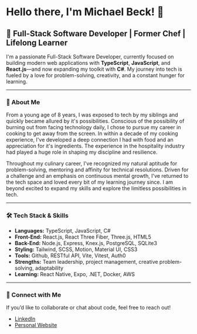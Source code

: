 # Hello there, I'm Michael Beck! 👋

## 🚀 Full-Stack Software Developer | Former Chef | Lifelong Learner

I'm a passionate Full-Stack Software Developer, currently focused on building modern web applications with **TypeScript**, **JavaScript**, and **React.js**—and now expanding my toolkit with **C#**. My journey into tech is fueled by a love for problem-solving, creativity, and a constant hunger for learning.

---

### 🌟 About Me

From a young age of 8 years, I was exposed to tech by my siblings and quickly became allured by it's possibilities. Conscious of the possibility of burning out from facing technology daily, I chose to pursue my career in cooking to get away from the screen. In within a decade of my cooking experience, I've developed a deep connection I had with food and an appreciation for it's ingredients. The experience in the hospitality industry had played a huge role in shaping my discipline and resilience.

Throughout my culinary career, I've recognized my natural aptitude for problem-solving, mentoring and affinity for technical resolutions. Driven for a challenge and an emphasis on continuous mental growth, I've returned to the tech space and loved every bit of my learning journey since. I am beyond excited to expand my skills and explore the limitless possibilities in tech.

---

### 🛠️ Tech Stack & Skills

- **Languages:** TypeScript, JavaScript, C#
- **Front-End:** React.js, React Three Fiber, Three.js, HTML5
- **Back-End:** Node.js, Express, Knex.js, PostgreSQL, SQLite3
- **Styling:** Tailwind, SCSS, Motion, Material UI, CSS3
- **Tools:** Github, RESTful API, Vite, Vitest, Auth0
- **Strengths:** Team leadership, project management, creative problem-solving, adaptability
- **Learning:** React Native, Expo, .NET, Docker, AWS

---

### 🔗 Connect with Me

If you’d like to collaborate or chat about code, feel free to reach out!

- [LinkedIn](https://www.linkedin.com/in/michaelbecktl/)
- [Personal Website](https://michael.beck.nz/)


<!--
**michaelbecktl/michaelbecktl** is a ✨ _special_ ✨ repository because its `README.md` (this file) appears on your GitHub profile.

Here are some ideas to get you started:

- 🔭 I’m currently working on ...
- 🌱 I’m currently learning ...
- 👯 I’m looking to collaborate on ...
- 🤔 I’m looking for help with ...
- 💬 Ask me about ...
- 📫 How to reach me: ...
- 😄 Pronouns: ...
- ⚡ Fun fact: ...
-->
